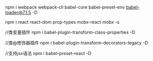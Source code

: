 
npm i webpack webpack-cli babel-core babel-preset-env babel-loader@7.1.5 -D

npm i react react-dom prop-types mobx-react mobx -s

//类变量插件
npm i babel-plugin-transform-class-properties -D  

//类@修饰器插件
npm i babel-plugin-transform-decorators-legacy -D

//支持jsx语法
npm i babel-preset-react -D